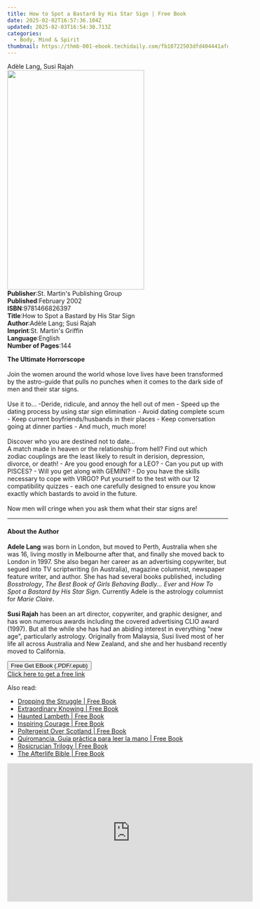 ```yaml
---
title: How to Spot a Bastard by His Star Sign | Free Book
date: 2025-02-02T16:57:36.104Z
updated: 2025-02-03T16:54:30.713Z
categories:
  - Body, Mind & Spirit
thumbnail: https://thmb-001-ebook.techidaily.com/fb10722503dfd404441afd1a216ed0c722c606f69bae53082ae5f88b9d125952.jpg
---
```

<main id="book-container">
  <div class="flex flex-col">
    <div class="book-brief flex-1 py-6 px-4 sm:p-6 md:py-10 md:px-8">
      <!-- brief-->
      <div class="book-brief-main">Adèle Lang, Susi Rajah</div>
    </div>
    <div
      class="book-meta-info flex-1 grid gap-4 col-start-1 col-end-3 row-start-1 sm:mb-6 sm:grid-cols-4 lg:gap-6 lg:col-start-2 lg:row-end-6 lg:row-span-6 lg:mb-0"
    >
      <div
        class="book-meta-info-left place-content-center mt-4 p-4 text-sm leading-6 col-start-2 col-span-2 dark:text-slate-400"
      >
        <img
          class="w-full h-500 object-cover rounded-lg sm:h-255 sm:col-span-2 lg:col-span-full"
          src="https://img-001-ebook.techidaily.com/1101869023995fe0fdb316432323544cea00c4a5cfbe7a197b8a14dde4a11a78.jpg"
          alt=""
          width="312"
          height="500"
        />
      </div>
      <div
        class="book-meta-info-right mt-2 col-start-1 row-start-2 col-span-3 self-center"
      >
        <!-- meta data  -->
        <div class="flex flex-col px-4 md:px-8">
          <div class="flex-1">
            <strong>Publisher</strong>:<span class="px-2"
              >St. Martin&#39;s Publishing Group</span
            >
          </div>
          <div class="flex-1">
            <strong>Published</strong>:<span class="px-2">February 2002</span>
          </div>
          <div class="flex-1">
            <strong>ISBN</strong>:<span class="px-2">9781466826397</span>
          </div>
          <div class="flex-1">
            <strong>Title</strong>:<span class="px-2"
              >How to Spot a Bastard by His Star Sign</span
            >
          </div>
          <div class="flex-1">
            <strong>Author</strong>:<span class="px-2"
              >Adèle Lang; Susi Rajah</span
            >
          </div>
          <div class="flex-1">
            <strong>Imprint</strong>:<span class="px-2"
              >St. Martin&#39;s Griffin</span
            >
          </div>
          <div class="flex-1">
            <strong>Language</strong>:<span class="px-2">English</span>
          </div>
          <div class="flex-1">
            <strong>Number of Pages</strong>:<span class="px-2">144</span>
          </div>
        </div>
      </div>
    </div>
    <div class="book-description flex-1 py-6 px-4 sm:p-6 md:py-10 md:px-8">
      <div class="book-description-main">
        <div accordion-content="" id="description">
          <p>
            <b>The Ultimate Horrorscope</b><br /><br />Join the women around the
            world whose love lives have been transformed by the astro-guide that
            pulls no punches when it comes to the dark side of men and their
            star signs.<br /><br />Use it to... -Deride, ridicule, and annoy the
            hell out of men - Speed up the dating process by using star sign
            elimination - Avoid dating complete scum - Keep current
            boyfriends/husbands in their places - Keep conversation going at
            dinner parties - And much, much more!<br /><br />Discover who you
            are destined not to date...<br />A match made in heaven or the
            relationship from hell? Find out which zodiac couplings are the
            least likely to result in derision, depression, divorce, or death! -
            Are you good enough for a LEO? - Can you put up with PISCES? - Will
            you get along with GEMINI? - Do you have the skills necessary to
            cope with VIRGO? Put yourself to the test with our 12 compatibility
            quizzes - each one carefully designed to ensure you know exactly
            which bastards to avoid in the future.<br /><br />Now men will
            cringe when you ask them what their star signs are!
          </p>
        </div>
        <div class="accordion-fader"></div>
      </div>
    </div>
    <div class="book-excerpts flex-1 py-6 px-4 sm:p-6 md:py-10 md:px-8">
      <!-- excerpts-->
      <div class="book-excerpts-main">
        <hr />
        <h4 class="placeholder placeholder-heading">
          <span>About the Author</span>
        </h4>
        <p></p>
        <p>
          <b>Adele Lang</b> was born in London, but moved to Perth, Australia
          when she was 16, living mostly in Melbourne after that, and finally
          she moved back to London in 1997. She also began her career as an
          advertising copywriter, but segued into TV scriptwriting (in
          Australia), magazine columnist, newspaper feature writer, and author.
          She has had several books published, including <i>Bosstrology</i>,
          <i>The Best Book of Girls Behaving Badly... Ever </i>and
          <i>How To Spot a Bastard by His Star Sign</i>. Currently Adele is the
          astrology columnist for <i>Marie Claire</i>.<br /><br /><b
            >Susi Rajah</b
          >
          has been an art director, copywriter, and graphic designer, and has
          won numerous awards including the covered advertising CLIO award
          (1997). But all the while she has had an abiding interest in
          everything "new age", particularly astrology. Originally from
          Malaysia, Susi lived most of her life all across Australia and New
          Zealand, and she and her husband recently moved to California.
        </p>
        <p></p>
      </div>
    </div>
    <div
      class="book-about-author flex-1 py-6 px-4 sm:p-6 md:py-10 md:px-8"
    ></div>
    <div class="book-free-get flex-1 py-6 px-4 sm:p-6 md:py-10 md:px-8">
      <button
        id="btn-free-get"
        class="bg-blue-500 hover:bg-blue-700 text-white font-bold py-2 px-4 rounded"
      >
        Free Get EBook (.PDF/.epub)
      </button>
      <div id="countdown-display" class="px-2 text-lg mt-2"></div>
      <a
        id="free-link"
        class="hidden bg-blue-500 hover:bg-blue-700 text-white font-bold py-2 px-4 rounded"
        href="https://www.ebooks.com/en-us/book/211334861/how-to-spot-a-bastard-by-his-star-sign/ad-le-lang/"
        target="_blank"
        >Click here to get a free link</a
      >
    </div>
    <script>
      let countdownTime = 0;
      let countdownInterval = null;
      document
        .getElementById('btn-free-get')
        .addEventListener('click', startCountdown);
      function startCountdown() {
        countdownTime = new Date().getTime() + 60000 * 3;
        countdownInterval = setInterval(updateCountdown, 1000);
        document.getElementById('btn-free-get').disabled = true;
        document
          .getElementById('btn-free-get')
          .classList.add('bg-gray-500', 'cursor-not-allowed');
      }
      function updateCountdown() {
        let currentTime = new Date().getTime();
        let timeLeft = countdownTime - currentTime;
        let secondsLeft = Math.floor(timeLeft / 1000);
        document.getElementById('countdown-display').innerHTML =
          `Remaining time: ${secondsLeft} seconds.`;
        if (secondsLeft <= 0) {
          clearInterval(countdownInterval);
          document.getElementById('btn-free-get').classList.add('hidden');
          document.getElementById('free-link').classList.remove('hidden');
          document.getElementById('countdown-display').innerHTML = '';
        }
      }
    </script>
  </div>
</main>

<ins class="adsbygoogle"
      style="display:block"
      data-ad-client="ca-pub-7571918770474297"
      data-ad-slot="8358498916"
      data-ad-format="auto"
      data-full-width-responsive="true"></ins>
    

<span class="atpl-alsoreadstyle">Also read:</span>
<div><ul>
<li><a href="https://novels-ebooks.techidaily.com/2655256-9781608684076-dropping-the-struggle/"><u>Dropping the Struggle | Free Book</u></a></li>
<li><a href="https://novels-ebooks.techidaily.com/265699-9780553903515-extraordinary-knowing/"><u>Extraordinary Knowing | Free Book</u></a></li>
<li><a href="https://novels-ebooks.techidaily.com/2653608-9780752492261-haunted-lambeth/"><u>Haunted Lambeth | Free Book</u></a></li>
<li><a href="https://novels-ebooks.techidaily.com/2660412-9781614292883-inspiring-courage/"><u>Inspiring Courage | Free Book</u></a></li>
<li><a href="https://novels-ebooks.techidaily.com/2655035-9780752492292-poltergeist-over-scotland/"><u>Poltergeist Over Scotland | Free Book</u></a></li>
<li><a href="https://novels-ebooks.techidaily.com/2654455-9781683255642-quiromancia-guia-practica-para-leer-la-mano/"><u>Quiromancia. Guía práctica para leer la mano | Free Book</u></a></li>
<li><a href="https://novels-ebooks.techidaily.com/2659050-9781633410336-rosicrucian-trilogy/"><u>Rosicrucian Trilogy | Free Book</u></a></li>
<li><a href="https://novels-ebooks.techidaily.com/2660191-9781841814551-the-afterlife-bible/"><u>The Afterlife Bible | Free Book</u></a></li>
</ul></div>

<!-- affiliate ads begin -->
<iframe width="560" height="315" src="https://www.youtube.com/embed/BR4gsW-J7as?si=9a56UDKZKhREZnwz" title="YouTube video player" frameborder="0" allow="accelerometer; autoplay; clipboard-write; encrypted-media; gyroscope; picture-in-picture; web-share" referrerpolicy="strict-origin-when-cross-origin" allowfullscreen></iframe>
<!-- affiliate ads end -->

